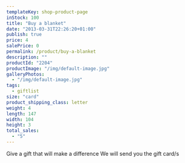 ```yaml
---
templateKey: shop-product-page
inStock: 100
title: "Buy a blanket"
date: "2013-03-31T22:26:20+01:00"
publish: true
price: 4
salePrice: 0
permalink: /product/buy-a-blanket
description: ""
productId: "2204"
productImage: "/img/default-image.jpg"
galleryPhotos:
  - "/img/default-image.jpg"
tags:
  - giftlist
size: "card"
product_shipping_class: letter
weight: 4
length: 147
width: 104
height: 3
total_sales:
  - "5"
---
```


Give a gift that will make a difference We will send you the gift card/s

